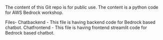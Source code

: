The content of this Git repo is for public use. The content is a python code for AWS Bedrock workshop.

Files-
Chatbackend - This file is having backend code for Bedrock based chatbot.
Chatfrontend - This file is having frontend streamlit code for Bedrock based chatbot.
